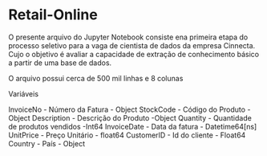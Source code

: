 # Retail-Online


O presente arquivo do Jupyter Notebook consiste ena primeira etapa do processo seletivo para a vaga de cientista de dados da empresa Cinnecta. Cujo o objetivo é avaliar a capacidade de extração de conhecimento básico a partir de uma base de
dados. 

O arquivo possui cerca de 500 mil linhas e 8 colunas

Variáveis

InvoiceNo - Número da Fatura -	Object
StockCode	- Código do Produto - Object
Description	- Descrição do Produto -Object
Quantity	- Quantidade de produtos vendidos -Int64
InvoiceDate	- Data da fatura - Datetime64[ns] 
UnitPrice	- Preço Unitário - float64
CustomerID - Id do cliente -	Float64
Country	- País - Object


